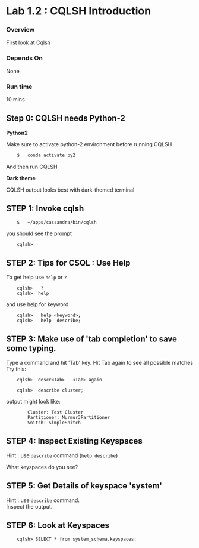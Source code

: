 <link rel='stylesheet' href='../assets/css/main.css'/>

 

# Lab 1.2 : CQLSH Introduction

### Overview

First look at Cqlsh

### Depends On 

None

### Run time

10 mins

## Step 0: CQLSH needs Python-2

**Python2**

Make sure to activate python-2 environment before running CQLSH

```bash
    $   conda activate py2
```

And then run CQLSH

**Dark theme**

CQLSH output looks best with dark-themed terminal

## STEP 1:  Invoke cqlsh

```bash
    $   ~/apps/cassandra/bin/cqlsh
```

you should see the prompt

```console
    cqlsh>
```

## STEP 2: Tips for CSQL : Use Help

To get help use `help`  or `?`

```
    cqlsh>   ?
    cqlsh>  help
```

and use help for keyword

```
    cqlsh>   help <keyword>;
    cqlsh>   help  describe;
```

## STEP 3: Make use of 'tab completion' to save some typing.

Type a command and hit 'Tab' key.  Hit Tab again to see all possible matches
Try this:

```
    cqlsh>  descr<Tab>   <Tab> again

    cqlsh>  describe cluster;
```

output might look like:

```console
        Cluster: Test Cluster
        Partitioner: Murmur3Partitioner
        Snitch: SimpleSnitch
```

## STEP 4:  Inspect Existing Keyspaces

Hint : use `describe` command  (`help describe`)

What keyspaces do you see?


## STEP 5:  Get Details of  keyspace 'system'

Hint : use `describe` command.  
Inspect the output.


## STEP 6:  Look at Keyspaces

```
    cqlsh> SELECT * from system_schema.keyspaces;
```

